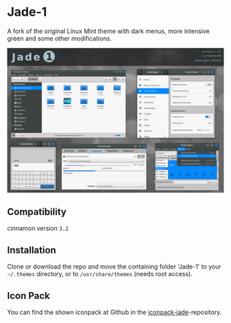 # Jade-1
A fork of the original Linux Mint theme with dark menus, more intensive green and some other modifications. 

![alt tag](https://github.com/madmaxms/theme-jade-1/blob/master/screenshot.png)

## Compatibility
cinnamon version `3.2`

## Installation
Clone or download the repo and move the containing folder 'Jade-1' to your `~/.themes` directory, or to `/usr/share/themes` (needs root access).

## Icon Pack
You can find the shown iconpack at Github in the [iconpack-jade](https://github.com/madmaxms/iconpack-jade/)-repository.


